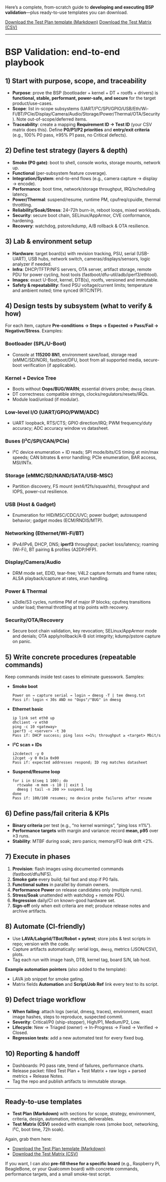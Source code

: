 Here’s a complete, from-scratch guide to **developing and executing BSP validation**—plus ready-to-use templates you can download.

[Download the Test Plan template (Markdown)](sandbox:/mnt/data/BSP_Test_Plan_Template.md)
[Download the Test Matrix (CSV)](sandbox:/mnt/data/BSP_Test_Matrix.csv)

---

# BSP Validation: end-to-end playbook

## 1) Start with purpose, scope, and traceability

* **Purpose**: prove the BSP (bootloader + kernel + DT + rootfs + drivers) is **functional, stable, performant, power-safe, and secure** for the target product/use-cases.
* **Scope**: list in-scope subsystems (UART/I²C/SPI/GPIO/USB/Eth/Wi-Fi/BT/PCIe/Display/Camera/Audio/Storage/Power/Thermal/OTA/Security). Note out-of-scope/deferred items.
* **Traceability**: create a mapping **Requirement ID → Test ID** (your CSV matrix does this). Define **P0/P1/P2 priorities** and **entry/exit criteria** (e.g., 100% P0 pass, ≥95% P1 pass, no Critical defects).

## 2) Define test strategy (layers & depth)

* **Smoke (P0 gate)**: boot to shell, console works, storage mounts, network up.
* **Functional** (per-subsystem feature coverage).
* **Integration/System**: end-to-end flows (e.g., camera capture → display → encode).
* **Performance**: boot time, network/storage throughput, IRQ/scheduling latency.
* **Power/Thermal**: suspend/resume, runtime PM, cpufreq/cpuidle, thermal throttling.
* **Reliability/Soak/Stress**: 24–72h burn-in, reboot loops, mixed workloads.
* **Security**: secure boot chain, SELinux/AppArmor, CVE conformance, hardening.
* **Recovery**: watchdog, pstore/kdump, A/B rollback & OTA resilience.

## 3) Lab & environment setup

* **Hardware**: target board(s) with revision tracking, PSU, serial (USB-UART), USB hubs, network switch, cameras/displays/sensors, logic analyzer if needed.
* **Infra**: DHCP/TFTP/NFS servers, OTA server, artifact storage, remote PDU for power cycling, host tools (fastboot/dfu-util/adb/iperf3/ethtool).
* **Images**: exact U-Boot, kernel, DTB(s), rootfs, versioned and immutable.
* **Safety & repeatability**: fixed PSU voltage/current limits; temperature and ambient noted; time synced (RTC/NTP).

## 4) Design tests by subsystem (what to verify & how)

For each item, capture **Pre-conditions → Steps → Expected → Pass/Fail → Negative/Stress**. Examples:

### Bootloader (SPL/U-Boot)

* Console at **115200 8N1**, environment save/load, storage read (eMMC/SD/NOR), fastboot/DFU, boot from all supported media, secure-boot verification (if applicable).

### Kernel + Device Tree

* Boots without **Oops/BUG/WARN**; essential drivers probe; `dmesg` clean.
* DT correctness: compatible strings, clocks/regulators/resets/IRQs.
* Module load/unload (if modular).

### Low-level I/O (UART/GPIO/PWM/ADC)

* UART loopback, RTS/CTS; GPIO direction/IRQ; PWM frequency/duty accuracy; ADC accuracy window vs datasheet.

### Buses (I²C/SPI/CAN/PCIe)

* I²C device enumeration + ID reads; SPI mode/bits/CS timing at min/max speeds; CAN bitrates & error handling; PCIe enumeration, BAR access, MSI/INTx.

### Storage (eMMC/SD/NAND/SATA/USB-MSC)

* Partition discovery, FS mount (ext4/f2fs/squashfs), throughput and IOPS, power-cut resilience.

### USB (Host & Gadget)

* Enumeration for HID/MSC/CDC/UVC; power budget; autosuspend behavior; gadget modes (ECM/RNDIS/MTP).

### Networking (Ethernet/Wi-Fi/BT)

* IPv4/IPv6, DHCP, DNS; **iperf3** throughput; packet loss/latency; roaming (Wi-Fi), BT pairing & profiles (A2DP/HFP).

### Display/Camera/Audio

* DRM mode set, EDID, tear-free; V4L2 capture formats and frame rates; ALSA playback/capture at rates, xrun handling.

### Power & Thermal

* s2idle/S3 cycles, runtime PM of major IP blocks; cpufreq transitions under load; thermal throttling at trip points with recovery.

### Security/OTA/Recovery

* Secure boot chain validation, key revocation; SELinux/AppArmor mode and denials; OTA apply/rollback/A-B slot integrity; kdump/pstore capture on panic.

## 5) Write concrete procedures (repeatable commands)

Keep commands inside test cases to eliminate guesswork. Samples:

* **Smoke boot**

  ```
  Power on → capture serial → login → dmesg -T | tee dmesg.txt
  Pass if: login < 30s AND no "Oops"/"BUG" in dmesg
  ```
* **Ethernet basic**

  ```
  ip link set eth0 up
  dhclient -v eth0
  ping -c 10 <gateway>
  iperf3 -c <server> -t 30
  Pass if: DHCP success; ping loss <=1%; throughput ≥ <target> Mbit/s
  ```
* **I²C scan + IDs**

  ```
  i2cdetect -y 0
  i2cget -y 0 0x1a 0x00
  Pass if: expected addresses respond; ID reg matches datasheet
  ```
* **Suspend/Resume loop**

  ```
  for i in $(seq 1 100); do
    rtcwake -m mem -s 10 || exit 1
    dmesg | tail -n 200 >> suspend.log
  done
  Pass if: 100/100 resumes; no device probe failures after resume
  ```

## 6) Define pass/fail criteria & KPIs

* **Binary criteria** per test (e.g., “no kernel warnings”, “ping loss ≤1%”).
* **Performance targets** with margin and variance: record **mean, p95** over ≥3 runs.
* **Stability**: MTBF during soak; zero panics; memory/FD leak drift <2%.

## 7) Execute in phases

1. **Provision**: flash images using documented commands (fastboot/dfu/NFS).
2. **Smoke gate** every build; fail fast and stop if P0 fails.
3. **Functional suites** in parallel by domain owners.
4. **Performance Power** on release candidates only (multiple runs).
5. **Stress/Soak** unattended with watchdog + remote PDU.
6. **Regression** daily/CI on known-good hardware set.
7. **Sign-off** only when exit criteria are met; produce release notes and archive artifacts.

## 8) Automate (CI-friendly)

* Use **LAVA/Labgrid/TBot/Robot + pytest**; store jobs & test scripts in repo; version with the code.
* Capture artifacts automatically: serial logs, `dmesg`, metrics (JSON/CSV), plots.
* Tag each run with image hash, DTB, kernel tag, board S/N, lab host.

**Example automation pointers** (also added to the template):

* LAVA job snippet for smoke gating.
* Matrix fields **Automation** and **Script/Job Ref** link every test to its script.

## 9) Defect triage workflow

* **When failing**: attach logs (serial, dmesg, traces), environment, exact image hashes, steps to reproduce, suspected commit.
* **Severity**: Critical/P0 (ship-stopper), High/P1, Medium/P2, Low.
* **Lifecycle**: New → Triaged (owner) → In-Progress → Fixed → Verified → Closed.
* **Regression tests**: add a new automated test for every fixed bug.

## 10) Reporting & handoff

* Dashboards: P0 pass rate, trend of failures, performance charts.
* Release packet: filled Test Plan + Test Matrix + raw logs + parsed metrics + Release Notes.
* Tag the repo and publish artifacts to immutable storage.

---

## Ready-to-use templates

* **Test Plan (Markdown)** with sections for scope, strategy, environment, criteria, design, automation, metrics, deliverables.
* **Test Matrix (CSV)** seeded with example rows (smoke boot, networking, I²C, boot time, 72h soak).

Again, grab them here:

* [Download the Test Plan template (Markdown)](sandbox:/mnt/data/BSP_Test_Plan_Template.md)
* [Download the Test Matrix (CSV)](sandbox:/mnt/data/BSP_Test_Matrix.csv)

If you want, I can also **pre-fill these for a specific board** (e.g., Raspberry Pi, BeagleBone, or your Qualcomm board) with concrete commands, performance targets, and a small smoke-test script.
